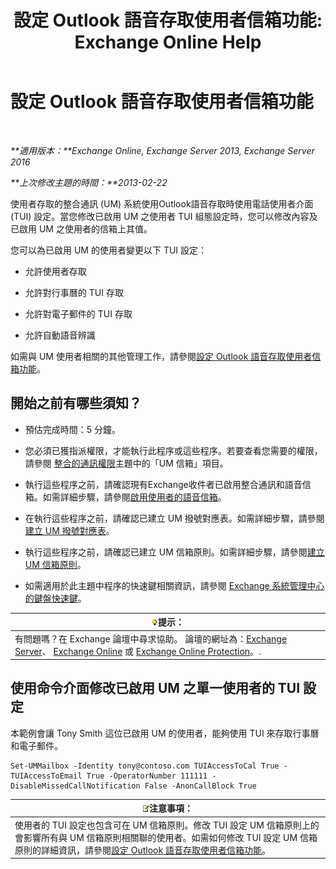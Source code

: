 ﻿---
title: '設定 Outlook 語音存取使用者信箱功能: Exchange Online Help'
TOCTitle: 設定 Outlook 語音存取使用者信箱功能
ms:assetid: a56bfd75-7bc5-49b9-b098-06855a720dcd
ms:mtpsurl: https://technet.microsoft.com/zh-tw/library/Bb124030(v=EXCHG.150)
ms:contentKeyID: 50554068
ms.date: 05/23/2018
mtps_version: v=EXCHG.150
ms.translationtype: MT
---

# 設定 Outlook 語音存取使用者信箱功能

 

_**適用版本：**Exchange Online, Exchange Server 2013, Exchange Server 2016_

_**上次修改主題的時間：**2013-02-22_

使用者存取的整合通訊 (UM) 系統使用Outlook語音存取時使用電話使用者介面 (TUI) 設定。當您修改已啟用 UM 之使用者 TUI 組態設定時，您可以修改內容及已啟用 UM 之使用者的信箱上其值。

您可以為已啟用 UM 的使用者變更以下 TUI 設定：

  - 允許使用者存取

  - 允許對行事曆的 TUI 存取

  - 允許對電子郵件的 TUI 存取

  - 允許自動語音辨識

如需與 UM 使用者相關的其他管理工作，請參閱[設定 Outlook 語音存取使用者信箱功能](set-mailbox-features-for-an-outlook-voice-access-user-exchange-2013-help.md)。

## 開始之前有哪些須知？

  - 預估完成時間：5 分鐘。

  - 您必須已獲指派權限，才能執行此程序或這些程序。若要查看您需要的權限，請參閱 [整合的通訊權限](unified-messaging-permissions-exchange-2013-help.md)主題中的「UM 信箱」項目。

  - 執行這些程序之前，請確認現有Exchange收件者已啟用整合通訊和語音信箱。如需詳細步驟，請參閱[啟用使用者的語音信箱](enable-a-user-for-voice-mail-exchange-2013-help.md)。

  - 在執行這些程序之前，請確認已建立 UM 撥號對應表。如需詳細步驟，請參閱[建立 UM 撥號對應表](create-a-um-dial-plan-exchange-2013-help.md)。

  - 執行這些程序之前，請確認已建立 UM 信箱原則。如需詳細步驟，請參閱[建立 UM 信箱原則](create-a-um-mailbox-policy-exchange-2013-help.md)。

  - 如需適用於此主題中程序的快速鍵相關資訊，請參閱 [Exchange 系統管理中心的鍵盤快速鍵](keyboard-shortcuts-in-the-exchange-admin-center-exchange-online-protection-help.md)。

<table>
<thead>
<tr class="header">
<th><img src="images/Bb124558.tip(EXCHG.150).gif" title="提示" alt="提示" />提示：</th>
</tr>
</thead>
<tbody>
<tr class="odd">
<td>有問題嗎？在 Exchange 論壇中尋求協助。 論壇的網址為：<a href="https://go.microsoft.com/fwlink/p/?linkid=60612">Exchange Server</a>、 <a href="https://go.microsoft.com/fwlink/p/?linkid=267542">Exchange Online</a> 或 <a href="https://go.microsoft.com/fwlink/p/?linkid=285351">Exchange Online Protection</a>。.</td>
</tr>
</tbody>
</table>


## 使用命令介面修改已啟用 UM 之單一使用者的 TUI 設定

本範例會讓 Tony Smith 這位已啟用 UM 的使用者，能夠使用 TUI 來存取行事曆和電子郵件。

    Set-UMMailbox -Identity tony@contoso.com TUIAccessToCal True -TUIAccessToEmail True -OperatorNumber 111111 -DisableMissedCallNotification False -AnonCallBlock True

<table>
<thead>
<tr class="header">
<th><img src="images/Bb124558.note(EXCHG.150).gif" title="注意事項" alt="注意事項" />注意事項：</th>
</tr>
</thead>
<tbody>
<tr class="odd">
<td>使用者的 TUI 設定也包含可在 UM 信箱原則。修改 TUI 設定 UM 信箱原則上的會影響所有與 UM 信箱原則相關聯的使用者。如需如何修改 TUI 設定 UM 信箱原則的詳細資訊，請參閱<a href="set-mailbox-features-for-outlook-voice-access-users-exchange-2013-help.md">設定 Outlook 語音存取使用者信箱功能</a>。</td>
</tr>
</tbody>
</table>

